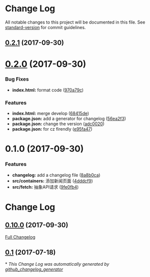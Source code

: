 # Change Log

All notable changes to this project will be documented in this file. See [standard-version](https://github.com/conventional-changelog/standard-version) for commit guidelines.

<a name="0.2.1"></a>
## [0.2.1](https://github.com/BeAce/expressjs-react-blog/compare/v0.2.0...v0.2.1) (2017-09-30)



<a name="0.2.0"></a>
# [0.2.0](https://github.com/BeAce/expressjs-react-blog/compare/v0.1.0...v0.2.0) (2017-09-30)


### Bug Fixes

* **index.html:** format code ([970a79c](https://github.com/BeAce/expressjs-react-blog/commit/970a79c))


### Features

* **index.html:** merge develop ([68415de](https://github.com/BeAce/expressjs-react-blog/commit/68415de))
* **package.json:** add a generator for changelog ([56ea2f3](https://github.com/BeAce/expressjs-react-blog/commit/56ea2f3))
* **package.json:** change the version ([adc0020](https://github.com/BeAce/expressjs-react-blog/commit/adc0020))
* **package.json:** for cz firendly ([e95fa47](https://github.com/BeAce/expressjs-react-blog/commit/e95fa47))



<a name="0.1.0"></a>
# 0.1.0 (2017-09-30)


### Features

* **changelog:** add a changelog file ([8a8b0ca](https://github.com/BeAce/expressjs-react-blog/commit/8a8b0ca))
* **src/containers:** 添加新闻页面 ([4dddcf9](https://github.com/BeAce/expressjs-react-blog/commit/4dddcf9))
* **src/fetch:** 抽象API请求 ([9fe0fb4](https://github.com/BeAce/expressjs-react-blog/commit/9fe0fb4))



# Change Log

## [0.10.0](https://github.com/BeAce/expressjs-react-blog/tree/0.10.0) (2017-09-30)
[Full Changelog](https://github.com/BeAce/expressjs-react-blog/compare/0.1...0.10.0)

## [0.1](https://github.com/BeAce/expressjs-react-blog/tree/0.1) (2017-07-18)


\* *This Change Log was automatically generated by [github_changelog_generator](https://github.com/skywinder/Github-Changelog-Generator)*
